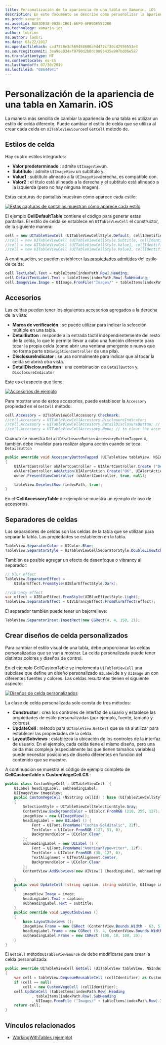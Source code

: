```yaml
---
title: Personalización de la apariencia de una tabla en Xamarin. iOS
description: En este documento se describe cómo personalizar la apariencia de una tabla en Xamarin. iOS. Describe los estilos de celda, los accesorios, los separadores de celdas y los diseños de celda personalizados.
ms.prod: xamarin
ms.assetid: 8A83DE38-0028-CB61-66F9-0FB9DE552286
ms.technology: xamarin-ios
author: lobrien
ms.author: laobri
ms.date: 03/22/2017
ms.openlocfilehash: cad7378e3d569454606a9d472cf30c42956553e4
ms.sourcegitcommit: 3ea9ee034af9790d2b0dc0893435e997bd06e587
ms.translationtype: MT
ms.contentlocale: es-ES
ms.lasthandoff: 07/30/2019
ms.locfileid: "68644941"
---
```

# <a name="customizing-a-tables-appearance-in-xamarinios"></a>Personalización de la apariencia de una tabla en Xamarin. iOS

La manera más sencilla de cambiar la apariencia de una tabla es utilizar un estilo de celda diferente. Puede cambiar el estilo de celda que se utiliza al crear cada celda en `UITableViewSource`el `GetCell` método de.

## <a name="cell-styles"></a>Estilos de celda

Hay cuatro estilos integrados:

-  **Valor predeterminado** : admite `UIImageView`un.
-  **Subtítulo** : admite `UIImageView` un subtítulo y.
-  **Value1** : subtítulo alineado a la `UIImageView`derecha, es compatible con.
-  **Valor2** : el título está alineado a la derecha y el subtítulo está alineado a la izquierda (pero no hay ninguna imagen).


Estas capturas de pantallas muestran cómo aparece cada estilo:

 [![](customizing-table-appearance-images/image7.png "Estas capturas de pantallas muestran cómo aparece cada estilo")](customizing-table-appearance-images/image7.png#lightbox)

El ejemplo **CellDefaultTable** contiene el código para generar estas pantallas. El estilo de celda se establece en `UITableViewCell` el constructor, de la siguiente manera:

```csharp
cell = new UITableViewCell (UITableViewCellStyle.Default, cellIdentifier);
//cell = new UITableViewCell (UITableViewCellStyle.Subtitle, cellIdentifier);
//cell = new UITableViewCell (UITableViewCellStyle.Value1, cellIdentifier);
//cell = new UITableViewCell (UITableViewCellStyle.Value2, cellIdentifier);
```

A continuación, se pueden establecer [las propiedades admitidas](xref:UIKit.UITableViewCell) del estilo de celda:

```csharp
cell.TextLabel.Text = tableItems[indexPath.Row].Heading;
cell.DetailTextLabel.Text = tableItems[indexPath.Row].SubHeading;
cell.ImageView.Image = UIImage.FromFile("Images/" + tableItems[indexPath.Row].ImageName); // don't use for Value2
```

## <a name="accessories"></a>Accesorios

Las celdas pueden tener los siguientes accesorios agregados a la derecha de la vista:

-   **Marca de verificación** : se puede utilizar para indicar la selección múltiple en una tabla.
-   **DetailButton** : responde a la entrada táctil independientemente del resto de la celda, lo que le permite llevar a cabo una función diferente para tocar la propia celda (como abrir una ventana emergente o nueva que no forma parte `UINavigationController` de una pila).
-   **DisclosureIndicator** : se usa normalmente para indicar que al tocar la celda se abrirá otra vista.
-   **DetailDisclosureButton** : una combinación de `DetailButton` y. `DisclosureIndicator`


Este es el aspecto que tiene:

 [![](customizing-table-appearance-images/image8.png "Accesorios de ejemplo")](customizing-table-appearance-images/image8.png#lightbox)

Para mostrar uno de estos accesorios, puede establecer la `Accessory` propiedad en el `GetCell` método:

```csharp
cell.Accessory = UITableViewCellAccessory.Checkmark;
//cell.Accessory = UITableViewCellAccessory.DisclosureIndicator;
//cell.Accessory = UITableViewCellAccessory.DetailDisclosureButton; // implement AccessoryButtonTapped
//cell.Accessory = UITableViewCellAccessory.None; // to clear the accessory
```

Cuando se muestra `DetailDisclosureButton` `AccessoryButtonTapped` o, también debe invalidar para realizar alguna acción cuando se toca. `DetailButton`

```csharp
public override void AccessoryButtonTapped (UITableView tableView, NSIndexPath indexPath)
{
    UIAlertController okAlertController = UIAlertController.Create ("DetailDisclosureButton Touched", tableItems[indexPath.Row].Heading, UIAlertControllerStyle.Alert);
    okAlertController.AddAction(UIAlertAction.Create("OK", UIAlertActionStyle.Default, null));
    owner.PresentViewController (okAlertController, true, null);

    tableView.DeselectRow (indexPath, true);
}
```

En el **CellAccessoryTable** de ejemplo se muestra un ejemplo de uso de accesorios.

## <a name="cell-separators"></a>Separadores de celdas

Los separadores de celdas son las celdas de la tabla que se utilizan para separar la tabla. Las propiedades se establecen en la tabla.

```csharp
TableView.SeparatorColor = UIColor.Blue;
TableView.SeparatorStyle = UITableViewCellSeparatorStyle.DoubleLineEtched;
```

También es posible agregar un efecto de desenfoque o vibrancy al separador:

```csharp
// blur effect
TableView.SeparatorEffect =
    UIBlurEffect.FromStyle(UIBlurEffectStyle.Dark);

//vibrancy effect
var effect = UIBlurEffect.FromStyle(UIBlurEffectStyle.Light);
TableView.SeparatorEffect = UIVibrancyEffect.FromBlurEffect(effect);
```

El separador también puede tener un bajorrelieve:

```csharp
TableView.SeparatorInset.InsetRect(new CGRect(4, 4, 150, 2));
```

## <a name="creating-custom-cell-layouts"></a>Crear diseños de celda personalizados

Para cambiar el estilo visual de una tabla, debe proporcionar las celdas personalizadas que se van a mostrar. La celda personalizada puede tener distintos colores y diseños de control.

En el ejemplo CellCustomTable se implementa `UITableViewCell` una subclase que define un diseño personalizado `UILabel`de s y `UIImage` un con diferentes fuentes y colores. Las celdas resultantes tienen el siguiente aspecto:

 [![](customizing-table-appearance-images/image9.png "Diseños de celda personalizados")](customizing-table-appearance-images/image9.png#lightbox)

La clase de celda personalizada solo consta de tres métodos:

-   **Constructor** : crea los controles de interfaz de usuario y establece las propiedades de estilo personalizadas (por ejemplo, fuente, tamaño y colores).
-   **UpdateCell** : método para `UITableView.GetCell` que se va a utilizar para establecer las propiedades de la celda.
-   **LayoutSubviews** : establezca la ubicación de los controles de la interfaz de usuario. En el ejemplo, cada celda tiene el mismo diseño, pero una celda más compleja (especialmente las que tienen tamaños variables) puede necesitar posiciones de diseño diferentes en función del contenido que se muestre.


A continuación se muestra el código de ejemplo completo de **CellCustomTable > CustomVegeCell.CS** :

```csharp
public class CustomVegeCell : UITableViewCell  {
    UILabel headingLabel, subheadingLabel;
    UIImageView imageView;
    public CustomVegeCell (NSString cellId) : base (UITableViewCellStyle.Default, cellId)
    {
        SelectionStyle = UITableViewCellSelectionStyle.Gray;
        ContentView.BackgroundColor = UIColor.FromRGB (218, 255, 127);
        imageView = new UIImageView();
        headingLabel = new UILabel () {
            Font = UIFont.FromName("Cochin-BoldItalic", 22f),
            TextColor = UIColor.FromRGB (127, 51, 0),
            BackgroundColor = UIColor.Clear
        };
        subheadingLabel = new UILabel () {
            Font = UIFont.FromName("AmericanTypewriter", 12f),
            TextColor = UIColor.FromRGB (38, 127, 0),
            TextAlignment = UITextAlignment.Center,
            BackgroundColor = UIColor.Clear
        };
        ContentView.AddSubviews(new UIView[] {headingLabel, subheadingLabel, imageView});

    }
    public void UpdateCell (string caption, string subtitle, UIImage image)
    {
        imageView.Image = image;
        headingLabel.Text = caption;
        subheadingLabel.Text = subtitle;
    }
    public override void LayoutSubviews ()
    {
        base.LayoutSubviews ();
        imageView.Frame = new CGRect (ContentView.Bounds.Width - 63, 5, 33, 33);
        headingLabel.Frame = new CGRect (5, 4, ContentView.Bounds.Width - 63, 25);
        subheadingLabel.Frame = new CGRect (100, 18, 100, 20);
    }
}
```

El `GetCell` método`UITableViewSource` de debe modificarse para crear la celda personalizada:

```csharp
public override UITableViewCell GetCell (UITableView tableView, NSIndexPath indexPath)
{
    var cell = tableView.DequeueReusableCell (cellIdentifier) as CustomVegeCell;
    if (cell == null)
        cell = new CustomVegeCell (cellIdentifier);
    cell.UpdateCell (tableItems[indexPath.Row].Heading
            , tableItems[indexPath.Row].SubHeading
            , UIImage.FromFile ("Images/" + tableItems[indexPath.Row].ImageName) );
    return cell;
}
```



## <a name="related-links"></a>Vínculos relacionados

- [WorkingWithTables (ejemplo)](https://docs.microsoft.com/samples/xamarin/ios-samples/workingwithtables)
